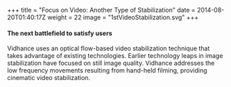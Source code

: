 +++
title = "Focus on Video: Another Type of Stabilization"
date = 2014-08-20T01:40:17Z
weight = 22
image = "1stVideoStabilization.svg"
+++
#### The next battlefield to satisfy users
Vidhance uses an optical flow-based video stabilization technique that takes advantage of existing technologies.
Earlier technology leaps in image stabilization have focused on still image quality. Vidhance addresses the low frequency movements resulting from hand-held filming, providing cinematic video stabilization.
